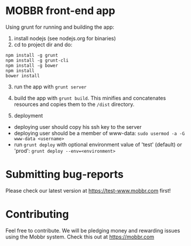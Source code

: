 MOBBR front-end app
===================

Using grunt for running and building the app:

1. install nodejs (see nodejs.org for binaries)
2. cd to project dir and do:
```
npm install -g grunt
npm install -g grunt-cli
npm install -g bower
npm install
bower install
```
3. run the app with ```grunt server```
4. build the app with ```grunt build```. This minifies and concatenates resources and copies them to the ```/dist``` directory.

5. deployment
- deploying user should copy his ssh key to the server
- deploying user should be a member of www-data: ```sudo usermod -a -G www-data <username>```
- run ```grunt deploy``` with optional environment value of 'test' (default) or 'prod': ```grunt deploy --env=<environment>``` 

Submitting bug-reports
======================

Please check our latest version at https://test-www.mobbr.com first!

Contributing
============

Feel free to contribute. We will be pledging money and rewarding issues using the Mobbr system. Check this out at https://mobbr.com
